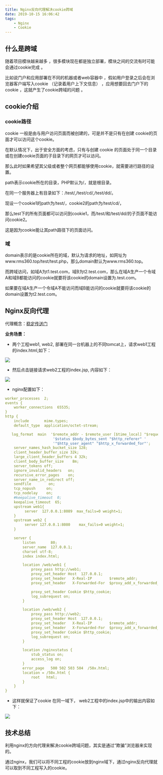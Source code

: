 ```yaml
---
title: Nginx反向代理解决cookie跨域
date: 2019-10-15 16:06:42
tags: 
    - Nginx
    - Cookie
---
```

## 什么是跨域
随着项目模块越来越多 ，很多模块现在都是独立部署，模块之间的交流有时可能会通过cookie完成 。

比如说门户和应用部署在不同的机器或者web容器中 ，假如用户登录之后会在浏览器客户端写入cookie （记录着用户上下文信息） ，应用想要回去门户下的cookie ，这就产生了cookie跨域的问题 。

## cookie介绍
### cookie路径
cookie 一般是由与用户访问页面而被创建的，可是并不是只有在创建 cookie的页面才可以访问这个cookie。

在默认情况下，出于安全方面的考虑，只有与创建 cookie 的页面处于同一个目录或在创建cookie页面的子目录下的网页才可以访问。

那么此时如果希望其父级或者整个网页都能够使用cookie，就需要进行路径的设置。

path表示cookie所在的目录，PHP默认为/，就是根目录。

在同一个服务器上有目录如下：/test/,/test/cd/,/test/dd/。

现设一个cookie1的path为/test/，cookie2的path为/test/cd/，

那么test下的所有页面都可以访问到cookie1，而/test/和/test/dd/的子页面不能访问cookie2。

这是因为cookie能让其path路径下的页面访问。

### 域
domain表示的是cookie所在的域，默认为请求的地址，如网址为www.rms360.top/test/test.php，那么domain默认为www.rms360.top。

而跨域访问，如域A为t1.test.com，域B为t2.test.com，那么在域A生产一个令域A和域B都能访问的cookie就要将该cookie的domain设置为.test.com。

如果要在域A生产一个令域A不能访问而域B能访问的cookie就要将该cookie的domain设置为t2.test.com。

## Nginx反向代理
代理概念：[稳定传送门](https://www.rms360.top/2019/01/25/Nginx/Nginx%E4%BB%A3%E7%90%86%E4%B8%8E%E8%B4%9F%E8%BD%BD%E5%9D%87%E8%A1%A1/)

**业务场景：**

- 两个工程web1, web2, 部署在同一台机器上的不同tomcat上，请求web1工程的index.html,如下：

![](http://images2015.cnblogs.com/blog/640632/201608/640632-20160806191910934-73557688.png)

- 然后点击链接请求web2工程的index.jsp, 内容如下：

![](http://images2015.cnblogs.com/blog/640632/201608/640632-20160806192012075-901400950.png)

- nginx配置如下：

```yaml
worker_processes  2; 
events {
    worker_connections  65535;
}
http {
    include       mime.types;
    default_type  application/octet-stream;

   log_format  main  '$remote_addr - $remote_user [$time_local] "$request" '
                      '$status $body_bytes_sent "$http_referer" '
                      '"$http_user_agent" "$http_x_forwarded_for"';
    server_names_hash_bucket_size 128;
    client_header_buffer_size 32k;
    large_client_header_buffers 4 32k;
    client_body_buffer_size    8m;
    server_tokens off;
    ignore_invalid_headers   on;
    recursive_error_pages    on;
    server_name_in_redirect off;
    sendfile        on;
    tcp_nopush     on;
    tcp_nodelay    on;
    #keepalive_timeout  0;
    keepalive_timeout  65;
    upstream web1{
         server  127.0.0.1:8089  max_fails=0 weight=1;
    }
    upstream web2 {
         server 127.0.0.1:8080    max_fails=0 weight=1;
    }

    server {
        listen       80;
        server_name  127.0.0.1;
        charset utf-8;
        index index.html;

        location /web/web1 {
            proxy_pass http://web1;
            proxy_set_header Host  127.0.0.1;
            proxy_set_header   X-Real-IP        $remote_addr;
            proxy_set_header   X-Forwarded-For  $proxy_add_x_forwarded_for;

            proxy_set_header Cookie $http_cookie;
            log_subrequest on;
        }

        location /web/web2 {
            proxy_pass http://web2;
            proxy_set_header Host  127.0.0.1;
            proxy_set_header   X-Real-IP        $remote_addr;
            proxy_set_header   X-Forwarded-For  $proxy_add_x_forwarded_for;
            proxy_set_header Cookie $http_cookie;
            log_subrequest on;
        }

        location /nginxstatus {
            stub_status on;
            access_log on;
        }
        error_page   500 502 503 504  /50x.html;
        location = /50x.html {
            root   html;
        }
    }
}
```

- 这样就保证了cookie 在同一域下， web2工程中的index.jsp中的输出内容如下：

![](http://images2015.cnblogs.com/blog/640632/201608/640632-20160806192307512-1773158144.png)

## 技术总结
利用nginx的方向代理来解决cookie跨域问题，其实是通过“欺骗”浏览器来实现的。

通过nginx，我们可以将不同工程的cookie放到nginx域下，通过nginx反向代理就可以取到不同工程写入的cookie。

